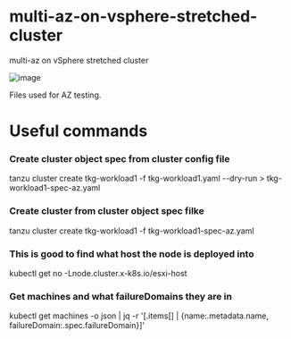 # multi-az-on-vsphere-stretched-cluster
multi-az on vSphere stretched cluster

![image](https://github.com/hugopow/tkgm-az-vsphere-stretched-cluster/assets/20446316/15473853-ae56-4ca3-914c-7a16bd7cf628)


Files used for AZ testing.

# Useful commands

### Create cluster object spec from cluster config file
tanzu cluster create tkg-workload1 -f tkg-workload1.yaml --dry-run > tkg-workload1-spec-az.yaml

### Create cluster from cluster object spec filke
tanzu cluster create tkg-workload1 -f tkg-workload1-spec-az.yaml

### This is good to find what host the node is deployed into
kubectl get no -Lnode.cluster.x-k8s.io/esxi-host

### Get machines and what failureDomains they are in
kubectl get machines -o json | jq -r '[.items[] | {name:.metadata.name, failureDomain:.spec.failureDomain}]'
